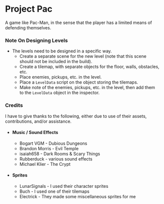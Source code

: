 # Project Pac

A game like Pac-Man, in the sense that the player has a limited means of defending themselves.

### Note On Designing Levels

* The levels need to be designed in a specific way.
	* Create a separate scene for the new level (note that this scene should not be included in the build).
	* Create a tilemap, with separate objects for the floor, walls, obstacles, etc.
	* Place enemies, pickups, etc. in the level.
	* Place a `LevelData` script on the object storing the tilemaps.
	* Make note of the enemies, pickups, etc. in the level, then add them to the `LevelData` object in the inspector.
	

### Credits

I have to give thanks to the following, either due to use of their assets, contributions, and/or assistance.

* #### Music / Sound Effects
	* Bogart VGM - Dubious Dungeons
	* Brandon Morris - Evil Temple
	* isaiah658  - Dark Rooms & Scary Things
	* Rubberduck - various sound effects
	* Michael Klier - The Crypt
* #### Sprites
	* LunarSignals - I used their character sprites
	* Buch - I used one of their tilemaps
	* Electrick - They made some miscellaneous sprites for me